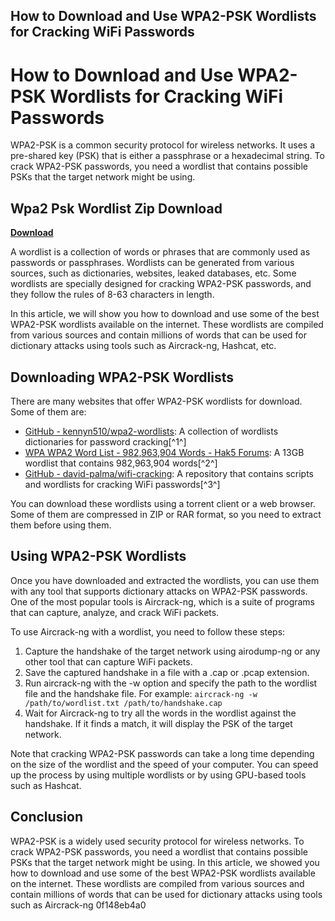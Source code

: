 ## How to Download and Use WPA2-PSK Wordlists for Cracking WiFi Passwords

  
# How to Download and Use WPA2-PSK Wordlists for Cracking WiFi Passwords
 
WPA2-PSK is a common security protocol for wireless networks. It uses a pre-shared key (PSK) that is either a passphrase or a hexadecimal string. To crack WPA2-PSK passwords, you need a wordlist that contains possible PSKs that the target network might be using.
 
## Wpa2 Psk Wordlist Zip Download


[**Download**](https://www.google.com/url?q=https%3A%2F%2Furllie.com%2F2tLdRo&sa=D&sntz=1&usg=AOvVaw3tkWjXpDGSmTjUEnkvQKF-)

 
A wordlist is a collection of words or phrases that are commonly used as passwords or passphrases. Wordlists can be generated from various sources, such as dictionaries, websites, leaked databases, etc. Some wordlists are specially designed for cracking WPA2-PSK passwords, and they follow the rules of 8-63 characters in length.
 
In this article, we will show you how to download and use some of the best WPA2-PSK wordlists available on the internet. These wordlists are compiled from various sources and contain millions of words that can be used for dictionary attacks using tools such as Aircrack-ng, Hashcat, etc.
 
## Downloading WPA2-PSK Wordlists
 
There are many websites that offer WPA2-PSK wordlists for download. Some of them are:
 
- [GitHub - kennyn510/wpa2-wordlists](https://github.com/kennyn510/wpa2-wordlists): A collection of wordlists dictionaries for password cracking[^1^]
- [WPA WPA2 Word List - 982,963,904 Words - Hak5 Forums](https://forums.hak5.org/topic/29308-13gb-44gb-compressed-wpa-wpa2-word-list-982963904-words/): A 13GB wordlist that contains 982,963,904 words[^2^]
- [GitHub - david-palma/wifi-cracking](https://github.com/david-palma/wifi-cracking): A repository that contains scripts and wordlists for cracking WiFi passwords[^3^]

You can download these wordlists using a torrent client or a web browser. Some of them are compressed in ZIP or RAR format, so you need to extract them before using them.
 
## Using WPA2-PSK Wordlists
 
Once you have downloaded and extracted the wordlists, you can use them with any tool that supports dictionary attacks on WPA2-PSK passwords. One of the most popular tools is Aircrack-ng, which is a suite of programs that can capture, analyze, and crack WiFi packets.
 
To use Aircrack-ng with a wordlist, you need to follow these steps:

1. Capture the handshake of the target network using airodump-ng or any other tool that can capture WiFi packets.
2. Save the captured handshake in a file with a .cap or .pcap extension.
3. Run aircrack-ng with the -w option and specify the path to the wordlist file and the handshake file. For example: `aircrack-ng -w /path/to/wordlist.txt /path/to/handshake.cap`
4. Wait for Aircrack-ng to try all the words in the wordlist against the handshake. If it finds a match, it will display the PSK of the target network.

Note that cracking WPA2-PSK passwords can take a long time depending on the size of the wordlist and the speed of your computer. You can speed up the process by using multiple wordlists or by using GPU-based tools such as Hashcat.
 
## Conclusion
 
WPA2-PSK is a widely used security protocol for wireless networks. To crack WPA2-PSK passwords, you need a wordlist that contains possible PSKs that the target network might be using. In this article, we showed you how to download and use some of the best WPA2-PSK wordlists available on the internet. These wordlists are compiled from various sources and contain millions of words that can be used for dictionary attacks using tools such as Aircrack-ng
 0f148eb4a0
